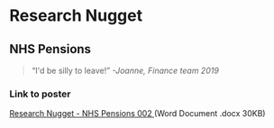 # Research Nugget
## NHS Pensions

>“I'd be silly to leave!” 
_-Joanne, Finance team 2019_


### Link to poster
[Research Nugget - NHS Pensions 002 ](https://github.com/nhsbsa/research-nugget/blob/master/NHS%20Pensions/RESEARCH%20NUGGET%20PENSIONS%20002.docx) (Word Document .docx 30KB)
